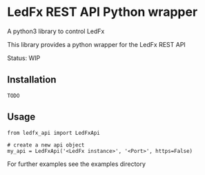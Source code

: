 # LedFx REST API Python wrapper
A python3 library to control LedFx

This library provides a python wrapper for the LedFx REST API

Status: WIP

## Installation

```
TODO
```

## Usage
```
from ledfx_api import LedFxApi

# create a new api object
my_api = LedFxApi('<LedFx instance>', '<Port>', https=False)
```

For further examples see the examples directory

